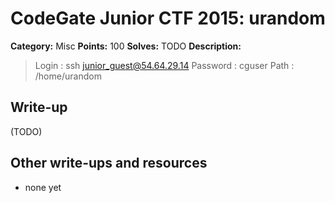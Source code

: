 # CodeGate Junior CTF 2015: urandom

**Category:** Misc
**Points:** 100
**Solves:** TODO
**Description:** 

> Login : ssh junior_guest@54.64.29.14
> Password : cguser
> Path : /home/urandom

## Write-up

(TODO)

## Other write-ups and resources

* none yet
